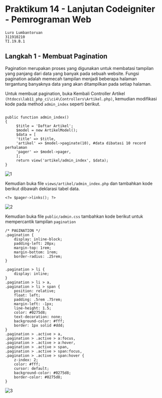 # Praktikum 14 - Lanjutan Codeigniter - Pemrograman Web
```
Luro Lumbantoruan
311910210
TI.19.B.1
```

## Langkah 1 - Membuat Pagination
Pagination merupakan proses yang digunakan untuk membatasi tampilan yang panjang
dari data yang banyak pada sebuah website. Fungsi pagination adalah memecah
tampilan menjadi beberapa halaman tergantung banyaknya data yang akan ditampilkan
pada setiap halaman.

Untuk membuat pagination, buka Kembali Controller Artikel `(htdocs\lab11_php_ci\ci4\Controllers\Artikel.php)`, kemudian modifikasi kode pada method `admin_index` seperti berikut.
```

public function admin_index()
{
	 $title = 'Daftar Artikel';
	 $model = new ArtikelModel();
	 $data = [
	 'title' => $title,
	 'artikel' => $model->paginate(10), #data dibatasi 10 record perhalaman
	 'pager' => $model->pager,
	 ];
	 return view('artikel/admin_index', $data);
}
```

![1](https://user-images.githubusercontent.com/82386899/124535780-eec39380-de40-11eb-8c4d-c42eff706252.png)

Kemudian buka file `views/artikel/admin_index.php` dan tambahkan kode berikut dibawah deklarasi tabel data.
```
<?= $pager->links(); ?>
```

![2](https://user-images.githubusercontent.com/82386899/124537032-4e22a300-de43-11eb-897a-39de68138fb4.png)

Kemudian buka file `public/admin.css` tambahkan kode berikut untuk mempercantik tampilan `pagination`
```
/* PAGINATION */
.pagination {
    display: inline-block;
    padding-left: 20px;
    margin-top: 1rem;
    margin-bottom: 1rem;
    border-radius: .25rem;
}
  
.pagination > li {
    display: inline;
}
.pagination > li > a,
.pagination > li > span {
    position: relative;
    float: left;
    padding: .5rem .75rem;
    margin-left: -1px;
    line-height: 1.5;
    color: #0275d8;
    text-decoration: none;
    background-color: #fff;
    border: 1px solid #ddd;
}
.pagination > .active > a,
.pagination > .active > a:focus,
.pagination > .active > a:hover,
.pagination > .active > span,
.pagination > .active > span:focus,
.pagination > .active > span:hover {
    z-index: 2;
    color: #fff;
    cursor: default;
    background-color: #0275d8;
    border-color: #0275d8;
}
```
![3](https://user-images.githubusercontent.com/82386899/124537703-9d1d0800-de44-11eb-9263-d0f09d5a3f9c.png)




